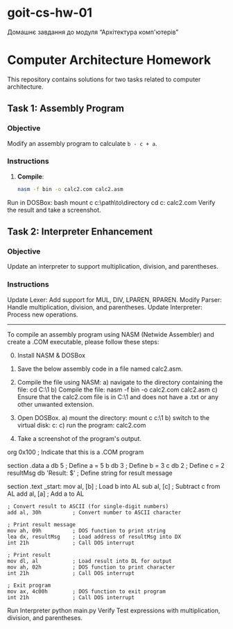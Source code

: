 # goit-cs-hw-01
Домашнє завдання до модуля “Архітектура комп'ютерів”

# Computer Architecture Homework

This repository contains solutions for two tasks related to computer architecture.

## Task 1: Assembly Program

### Objective
Modify an assembly program to calculate `b - c + a`.

### Instructions
1. **Compile**:
   ```bash
   nasm -f bin -o calc2.com calc2.asm
   ```
Run in DOSBox:
bash
mount c c:\path\to\directory
cd c:
calc2.com
Verify the result and take a screenshot.

## Task 2: Interpreter Enhancement

### Objective
Update an interpreter to support multiplication, division, and parentheses.

### Instructions
Update Lexer: Add support for MUL, DIV, LPAREN, RPAREN.
Modify Parser: Handle multiplication, division, and parentheses.
Update Interpreter: Process new operations.
__________________________________________________________________________________________________________________________________________________________________________________________________________________________________

To compile an assembly program using NASM (Netwide Assembler) and create a .COM executable, please follow these steps:

0. Install NASM & DOSBox
   
1.	Save the below assembly code in a file named calc2.asm.

2.	 Compile the file using NASM:
a)	navigate to the directory containing the file:
cd C:\1
b)	Compile the file:
nasm -f bin -o calc2.com calc2.asm
c)	Ensure that the calc2.com file is in C:\1 and does not have a .txt or any other unwanted extension.

3.	Open DOSBox.
a)	mount the directory:
mount c c:\1
b)	switch to the virtual disk:
c:
c)	run the program:
calc2.com

4.	Take a screenshot of the program's output.

org 0x100                ; Indicate that this is a .COM program

section .data
    a db 5               ; Define a = 5
    b db 3               ; Define b = 3
    c db 2               ; Define c = 2
    resultMsg db 'Result: $' ; Define string for result message

section .text
_start:
    mov al, [b]          ; Load b into AL
    sub al, [c]          ; Subtract c from AL
    add al, [a]          ; Add a to AL

    ; Convert result to ASCII (for single-digit numbers)
    add al, 30h          ; Convert number to ASCII character

    ; Print result message
    mov ah, 09h          ; DOS function to print string
    lea dx, resultMsg    ; Load address of resultMsg into DX
    int 21h              ; Call DOS interrupt

    ; Print result
    mov dl, al           ; Load result into DL for output
    mov ah, 02h          ; DOS function to print character
    int 21h              ; Call DOS interrupt

    ; Exit program
    mov ax, 4c00h        ; DOS function to exit program
    int 21h              ; Call DOS interrupt


Run Interpreter
python main.py
Verify
Test expressions with multiplication, division, and parentheses.
